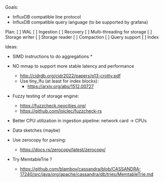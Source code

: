 Goals:
* InfluxDB compatible line protocol
* InfluxDB compatible query language (to be supported by grafana)

Plan: 
[ ] WAL
    [ ] Ingestion
    [ ] Recovery
[ ] Multi-threading for storage
[ ] Storage writer
[ ] Storage reader
[ ] Compaction
[ ] Query support
[ ] Index

Ideas:
* SIMD instructions to do aggregations 
    * 
* NO mmap to support more stable latency and performance
    * http://cidrdb.org/cidr2022/papers/p13-crotty.pdf
    * Use tiny_lfu (at least for index blocks):
        * https://arxiv.org/abs/1512.00727 
* Fuzzy testing of storage engine:
    * https://fuzzcheck.neocities.org/
    * https://github.com/loiclec/fuzzcheck-rs
* Better CPU utilization in ingestion pipeline: network card -> CPUs
* Data sketches (maybe)
* Use zerocopy for parsing:
    * https://docs.rs/zerocopy/latest/zerocopy/

* Try MemtableTrie ? 
    * https://github.com/blambov/cassandra/blob/CASSANDRA-17240/src/java/org/apache/cassandra/db/tries/MemtableTrie.md

